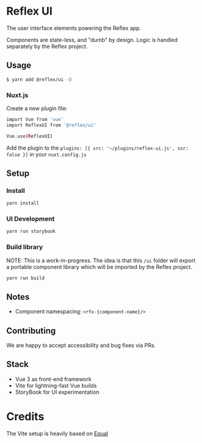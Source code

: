 # Reflex UI

The user interface elements powering the Reflex app.

Components are state-less, and "dumb" by design. Logic is handled separately by the Reflex project.

## Usage

```bash
$ yarn add @reflex/ui -D
```

### Nuxt.js
Create a new plugin file:
```bash
import Vue from 'vue'
import ReflexUI from '@reflex/ui'

Vue.use(ReflexUI)
```

Add the plugin to the `plugins: [{ src: '~/plugins/reflex-ui.js', ssr: false }]` in your `nuxt.config.js`


## Setup

### Install

```bash
yarn install
```

### UI Development

```bash
yarn run storybook
```

### Build library

NOTE: This is a work-in-progress. The idea is that this `/ui` folder will export a portable component library which will be imported by the Reflex project.

```bash
yarn run build
```

## Notes

- Component namespacing: `<rfx-{component-name}/>`

## Contributing

We are happy to accept accessibility and bug fixes via PRs.

## Stack

- Vue 3 as front-end framework
- Vite for lightning-fast Vue builds
- StoryBook for UI experimentation

# Credits

The Vite setup is heavily based on [Equal](https://github.com/quatrochan/Equal/)
